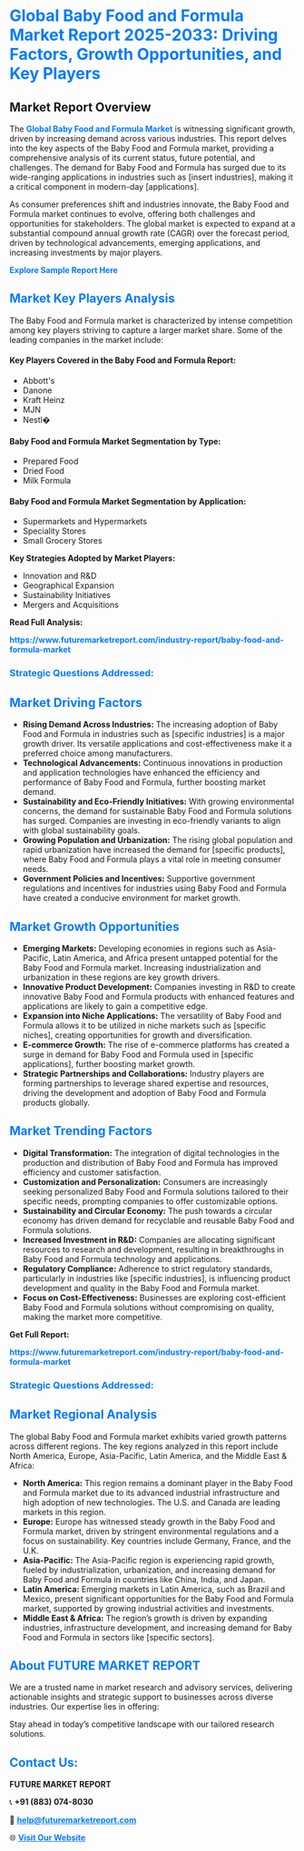 <h1 style="color: #007BFF;">Global Baby Food and Formula Market Report 2025-2033: Driving Factors, Growth Opportunities, and Key Players</h1>

<section id="overview">
<h2>Market Report Overview</h2>
<p>The <a href="https://www.futuremarketreport.com/industry-report/baby-food-and-formula-market" style="color: #007BFF; text-decoration: none;"><strong>Global Baby Food and Formula Market</strong></a> is witnessing significant growth, driven by increasing demand across various industries. This report delves into the key aspects of the Baby Food and Formula market, providing a comprehensive analysis of its current status, future potential, and challenges. The demand for Baby Food and Formula has surged due to its wide-ranging applications in industries such as [insert industries], making it a critical component in modern-day [applications].</p>
<p>As consumer preferences shift and industries innovate, the Baby Food and Formula market continues to evolve, offering both challenges and opportunities for stakeholders. The global market is expected to expand at a substantial compound annual growth rate (CAGR) over the forecast period, driven by technological advancements, emerging applications, and increasing investments by major players.</p>
</section>

<section id="overview">
<p><a href="https://www.futuremarketreport.com/request-sample/reportId=63947" style="color: #007BFF; text-decoration: none;"><strong>Explore Sample Report Here</strong></a></p>
</section>

<section id="key-players">
<h2 style="color: #007BFF;">Market Key Players Analysis</h2>
<p>The Baby Food and Formula market is characterized by intense competition among key players striving to capture a larger market share. Some of the leading companies in the market include:</p>
<h4>Key Players Covered in the Baby Food and Formula Report:</h4>
<ul><li>Abbott&#039;s</li><li>Danone</li><li>Kraft Heinz</li><li>MJN</li><li>Nestl�</li></ul>
<h4>Baby Food and Formula Market Segmentation by Type:</h4>
<ul><li>Prepared Food</li><li>Dried Food</li><li>Milk Formula</li></ul>

<h4>Baby Food and Formula Market Segmentation by Application:</h4>
<ul><li>Supermarkets and Hypermarkets</li><li>Speciality Stores</li><li>Small Grocery Stores</li></ul>
<p><strong>Key Strategies Adopted by Market Players:</strong></p>
<ul>
<li>Innovation and R&D</li>
<li>Geographical Expansion</li>
<li>Sustainability Initiatives</li>
<li>Mergers and Acquisitions</li>
</ul>
</section>

<section>
<p><strong>Read Full Analysis: </strong></p><a href="https://www.futuremarketreport.com/industry-report/baby-food-and-formula-market" style="color: #007BFF; text-decoration: none;"><strong>https://www.futuremarketreport.com/industry-report/baby-food-and-formula-market</strong></a>
<h3 style="color: #007BFF;">Strategic Questions Addressed:</h3>
</section>

<section id="driving-factors">
<h2 style="color: #007BFF;">Market Driving Factors</h2>
<ul>
<li><strong>Rising Demand Across Industries:</strong> The increasing adoption of Baby Food and Formula in industries such as [specific industries] is a major growth driver. Its versatile applications and cost-effectiveness make it a preferred choice among manufacturers.</li>
<li><strong>Technological Advancements:</strong> Continuous innovations in production and application technologies have enhanced the efficiency and performance of Baby Food and Formula, further boosting market demand.</li>
<li><strong>Sustainability and Eco-Friendly Initiatives:</strong> With growing environmental concerns, the demand for sustainable Baby Food and Formula solutions has surged. Companies are investing in eco-friendly variants to align with global sustainability goals.</li>
<li><strong>Growing Population and Urbanization:</strong> The rising global population and rapid urbanization have increased the demand for [specific products], where Baby Food and Formula plays a vital role in meeting consumer needs.</li>
<li><strong>Government Policies and Incentives:</strong> Supportive government regulations and incentives for industries using Baby Food and Formula have created a conducive environment for market growth.</li>
</ul>
</section>

<section id="growth-opportunities">
<h2 style="color: #007BFF;">Market Growth Opportunities</h2>
<ul>
<li><strong>Emerging Markets:</strong> Developing economies in regions such as Asia-Pacific, Latin America, and Africa present untapped potential for the Baby Food and Formula market. Increasing industrialization and urbanization in these regions are key growth drivers.</li>
<li><strong>Innovative Product Development:</strong> Companies investing in R&D to create innovative Baby Food and Formula products with enhanced features and applications are likely to gain a competitive edge.</li>
<li><strong>Expansion into Niche Applications:</strong> The versatility of Baby Food and Formula allows it to be utilized in niche markets such as [specific niches], creating opportunities for growth and diversification.</li>
<li><strong>E-commerce Growth:</strong> The rise of e-commerce platforms has created a surge in demand for Baby Food and Formula used in [specific applications], further boosting market growth.</li>
<li><strong>Strategic Partnerships and Collaborations:</strong> Industry players are forming partnerships to leverage shared expertise and resources, driving the development and adoption of Baby Food and Formula products globally.</li>
</ul>
</section>

<section id="trending-factors">
<h2 style="color: #007BFF;">Market Trending Factors</h2>
<ul>
<li><strong>Digital Transformation:</strong> The integration of digital technologies in the production and distribution of Baby Food and Formula has improved efficiency and customer satisfaction.</li>
<li><strong>Customization and Personalization:</strong> Consumers are increasingly seeking personalized Baby Food and Formula solutions tailored to their specific needs, prompting companies to offer customizable options.</li>
<li><strong>Sustainability and Circular Economy:</strong> The push towards a circular economy has driven demand for recyclable and reusable Baby Food and Formula solutions.</li>
<li><strong>Increased Investment in R&D:</strong> Companies are allocating significant resources to research and development, resulting in breakthroughs in Baby Food and Formula technology and applications.</li>
<li><strong>Regulatory Compliance:</strong> Adherence to strict regulatory standards, particularly in industries like [specific industries], is influencing product development and quality in the Baby Food and Formula market.</li>
<li><strong>Focus on Cost-Effectiveness:</strong> Businesses are exploring cost-efficient Baby Food and Formula solutions without compromising on quality, making the market more competitive.</li>
</ul>
</section>

<section>
<p><strong>Get Full Report: </strong></p><a href="https://www.futuremarketreport.com/industry-report/baby-food-and-formula-market" style="color: #007BFF; text-decoration: none;"><strong>https://www.futuremarketreport.com/industry-report/baby-food-and-formula-market</strong></a>
<h3 style="color: #007BFF;">Strategic Questions Addressed:</h3>
</section>


<section id="regional-analysis">
<h2 style="color: #007BFF;">Market Regional Analysis</h2>
<p>The global Baby Food and Formula market exhibits varied growth patterns across different regions. The key regions analyzed in this report include North America, Europe, Asia-Pacific, Latin America, and the Middle East & Africa:</p>
<ul>
<li><strong>North America:</strong> This region remains a dominant player in the Baby Food and Formula market due to its advanced industrial infrastructure and high adoption of new technologies. The U.S. and Canada are leading markets in this region.</li>
<li><strong>Europe:</strong> Europe has witnessed steady growth in the Baby Food and Formula market, driven by stringent environmental regulations and a focus on sustainability. Key countries include Germany, France, and the U.K.</li>
<li><strong>Asia-Pacific:</strong> The Asia-Pacific region is experiencing rapid growth, fueled by industrialization, urbanization, and increasing demand for Baby Food and Formula in countries like China, India, and Japan.</li>
<li><strong>Latin America:</strong> Emerging markets in Latin America, such as Brazil and Mexico, present significant opportunities for the Baby Food and Formula market, supported by growing industrial activities and investments.</li>
<li><strong>Middle East & Africa:</strong> The region’s growth is driven by expanding industries, infrastructure development, and increasing demand for Baby Food and Formula in sectors like [specific sectors].</li>
</ul>
</section>

<footer>
<h2 style="color: #007BFF;">About FUTURE MARKET REPORT</h2>
<p>We are a trusted name in market research and advisory services, delivering actionable insights and strategic support to businesses across diverse industries. Our expertise lies in offering:</p>

<p>Stay ahead in today’s competitive landscape with our tailored research solutions.</p>

<h2 style="color: #007BFF;">Contact Us:</h2>
<p><strong>FUTURE MARKET REPORT</strong></p>
<p>📞 <strong>+91 (883) 074-8030</strong></p>
<p>📧 <strong><a href="mailto:help@futuremarketreport.com" style="color: #007BFF;">help@futuremarketreport.com</a></strong></p>
<p>🌐 <strong><a href="https://www.futuremarketreport.com/" style="color: #007BFF;">Visit Our Website</a></strong></p>
</footer>